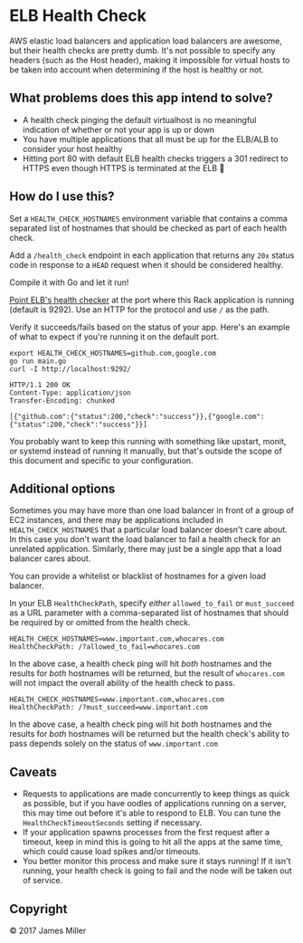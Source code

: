 # ELB Health Check

AWS elastic load balancers and application load balancers are awesome, but their health checks are pretty dumb. It's not possible to specify any headers (such as the Host header), making it impossible for virtual hosts to be taken into account when determining if the host is healthy or not.

## What problems does this app intend to solve?

* A health check pinging the default virtualhost is no meaningful indication of whether or not your app is up or down
* You have multiple applications that all must be up for the ELB/ALB to consider your host healthy
* Hitting port 80 with default ELB health checks triggers a 301 redirect to HTTPS even though HTTPS is terminated at the ELB :facepalm:

## How do I use this?

Set a `HEALTH_CHECK_HOSTNAMES` environment variable that contains a comma separated list of hostnames that should be checked as part of each health check.

Add a `/health_check` endpoint in each application that returns any `20x` status code in response to a `HEAD` request when it should be considered healthy.

Compile it with Go and let it run!

[Point ELB's health checker](http://docs.aws.amazon.com/elasticloadbalancing/latest/application/target-group-health-checks.html) at the port where this Rack application is running (default is 9292). Use an HTTP for the protocol and use `/` as the path.

Verify it succeeds/fails based on the status of your app. Here's an example of what to expect if you're running it on the default port.

```
export HEALTH_CHECK_HOSTNAMES=github.com,google.com
go run main.go
curl -I http://localhost:9292/

HTTP/1.1 200 OK
Content-Type: application/json
Transfer-Encoding: chunked

[{"github.com":{"status":200,"check":"success"}},{"google.com":{"status":200,"check":"success"}}]
```

You probably want to keep this running with something like upstart, monit, or systemd instead of running it manually, but that's outside the scope of this document and specific to your configuration.

## Additional options

Sometimes you may have more than one load balancer in front of a group of EC2 instances, and there may be applications included in `HEALTH_CHECK_HOSTNAMES` that a particular load balancer doesn't care about. In this case you don't want the load balancer to fail a health check for an unrelated application. Similarly, there may just be a single app that a load balancer cares about.

You can provide a whitelist or blacklist of hostnames for a given load balancer.

In your ELB `HealthCheckPath`, specify _either_ `allowed_to_fail` or `must_succeed` as a URL parameter with a comma-separated list of hostnames that should be required by or omitted from the health check.

```
HEALTH_CHECK_HOSTNAMES=www.important.com,whocares.com
HealthCheckPath: /?allowed_to_fail=whocares.com
```

In the above case, a health check ping will hit _both_ hostnames and the results for _both_ hostnames will be returned, but the result of `whocares.com` will not impact the overall ability of the health check to pass.

```
HEALTH_CHECK_HOSTNAMES=www.important.com,whocares.com
HealthCheckPath: /?must_succeed=www.important.com
```

In the above case, a health check ping will hit _both_ hostnames and the results for _both_ hostnames will be returned but the health check's ability to pass depends solely on the status of `www.important.com`

## Caveats

* Requests to applications are made concurrently to keep things as quick as possible, but if you have oodles of applications running on a server, this may time out before it's able to respond to ELB. You can tune the `HealthCheckTimeoutSeconds` setting if necessary.
* If your application spawns processes from the first request after a timeout, keep in mind this is going to hit all the apps at the same time, which could cause load spikes and/or timeouts.
* You better monitor this process and make sure it stays running! If it isn't running, your health check is going to fail and the node will be taken out of service.

## Copyright

&copy; 2017 James Miller
